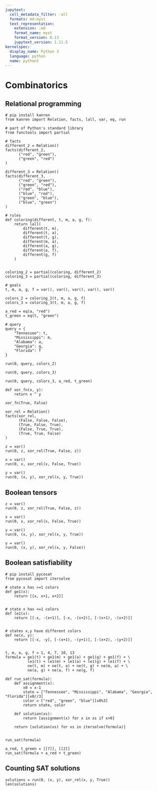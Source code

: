 ```yaml
---
jupytext:
  cell_metadata_filter: -all
  formats: md:myst
  text_representation:
    extension: .md
    format_name: myst
    format_version: 0.13
    jupytext_version: 1.11.5
kernelspec:
  display_name: Python 3
  language: python
  name: python3
---
```


# Combinatorics

## Relational programming

```{code-cell}
# pip install kanren
from kanren import Relation, facts, lall, var, eq, run

# part of Python's standard library
from functools import partial
```

```{code-cell}
# facts
different_2 = Relation()
facts(different_2,
      ("red", "green"),
      ("green", "red")
)

different_3 = Relation()
facts(different_3,
      ("red", "green"),
      ("green", "red"),
      ("red", "blue"),
      ("blue", "red"),
      ("green", "blue"),
      ("blue", "green") 
)
```

```{code-cell}
# rules
def coloring(different, t, m, a, g, f):
    return lall(
        different(t, m),
        different(t, a),
        different(t, g),
        different(m, a),
        different(a, g),
        different(a, f),
        different(g, f)
    )


coloring_2 = partial(coloring, different_2)
coloring_3 = partial(coloring, different_3)
```

```{code-cell}
# goals
t, m, a, g, f = var(), var(), var(), var(), var()

colors_2 = coloring_2(t, m, a, g, f)
colors_3 = coloring_3(t, m, a, g, f)

a_red = eq(a, "red")
t_green = eq(t, "green")
```

```{code-cell}
# query
query = { 
    "Tennessee": t,
    "Mississippi": m,
    "Alabama": a,
    "Georgia": g,
    "Florida": f
}
```

```{code-cell}
run(0, query, colors_2)
```

```{code-cell}
run(0, query, colors_3)
```

```{code-cell}
run(0, query, colors_3, a_red, t_green)
```

```{code-cell}
def xor_fn(x, y):
    return x ^ y

xor_fn(True, False)
```

```{code-cell}
xor_rel = Relation()
facts(xor_rel,
      (False, False, False),
      (True, False, True),
      (False, True, True),      
      (True, True, False)
)
      
z = var()
run(0, z, xor_rel(True, False, z))
```

```{code-cell}
x = var()
run(0, x, xor_rel(x, False, True))
```

```{code-cell}
y = var()
run(0, (x, y), xor_rel(x, y, True))
```

## Boolean tensors

```{code-cell}      
z = var()
run(0, z, xor_rel(True, False, z))
```

```{code-cell}
x = var()
run(0, x, xor_rel(x, False, True))
```

```{code-cell}
y = var()
run(0, (x, y), xor_rel(x, y, True))
```

```{code-cell}
y = var()
run(0, (x, y), xor_rel(x, y, False))
```

## Boolean satisfiability

```{code-cell}
# pip install pycosat
from pycosat import itersolve
```

```{code-cell}
# state x has >=1 colors
def ge1(x):
    return [[x, x+1, x+2]]


# state x has <=1 colors
def le1(x):
    return [[-x, -(x+1)], [-x, -(x+2)], [-(x+1), -(x+2)]]


# states x,y have different colors
def ne(x, y):
    return [[-x, -y], [-(x+1), -(y+1)], [-(x+2), -(y+2)]] 


t, m, a, g, f = 1, 4, 7, 10, 13
formula = ge1(t) + ge1(m) + ge1(a) + ge1(g) + ge1(f) + \
          le1(t) + le1(m) + le1(a) + le1(g) + le1(f) + \
          ne(t, m) + ne(t, a) + ne(t, g) + ne(m, a) + \
          ne(a, g) + ne(a, f) + ne(g, f)
```

```{code-cell}
def run_sat(formula):
    def assignment(x):
        x0 = x-1
        state = ["Tennessee", "Mississippi", "Alabama", "Georgia", "Florida"][x0//3]
        color = ["red", "green", "blue"][x0%3]
        return state, color
    
    def solution(xs):
        return [assignment(x) for x in xs if x>0]
    
    return [solution(xs) for xs in itersolve(formula)]


run_sat(formula)
```

```{code-cell}
a_red, t_green = [[7]], [[2]]
run_sat(formula + a_red + t_green)
```

## Counting SAT solutions

```{code-cell}
solutions = run(0, (x, y), xor_rel(x, y, True))
len(solutions)
```